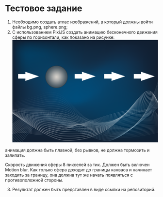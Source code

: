 # Тестовое задание

1. Необходимо создать атлас изображений, в который должны войти файлы bg.png, sphere.png;
2. С использованием PixiJS создать анимацию бесконечного движения сферы по горизонтали, как показано на рисунке:
![preview.png](preview.png)

анимация должна быть плавной, без рывков, не должна тормозить и залипать.

Скорость движения сферы 8 пикселей за тик. Должен быть включен Motion blur. Как только сфера доходит до границы канваса и начинает заходить за границу, она должна тут же начать появляться с противоположной стороны. 

3. Результат должен быть представлен в виде ссылки на репозиторий.
